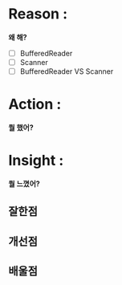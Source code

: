 # Reason : 

**왜 해?**

- [ ] BufferedReader
- [ ] Scanner
- [ ] BufferedReader VS Scanner
# Action : 

**뭘 했어?**

# Insight : 

**뭘 느꼈어?**

## 잘한점

## 개선점

## 배울점
